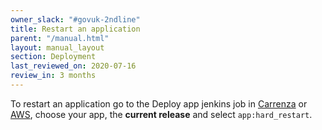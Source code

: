 ```yaml
---
owner_slack: "#govuk-2ndline"
title: Restart an application
parent: "/manual.html"
layout: manual_layout
section: Deployment
last_reviewed_on: 2020-07-16
review_in: 3 months
---
```


To restart an application go to the Deploy app jenkins job in [Carrenza](https://deploy.publishing.service.gov.uk/job/Deploy_App/build) or [AWS](https://deploy.blue.production.govuk.digital/job/Deploy_App/build), choose your app, the **current release** and select `app:hard_restart`.
